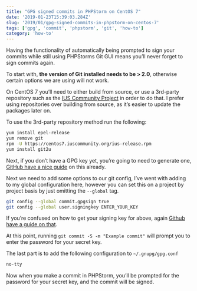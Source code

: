 ```yaml
---
title: "GPG signed commits in PHPStorm on CentOS 7"
date: '2019-01-23T15:39:03.284Z'
slug: '2019/01/gpg-signed-commits-in-phpstorm-on-centos-7'
tags: ['gpg', 'commit', 'phpstorm', 'git', 'how-to']
category: 'how-to'
---
```


Having the functionality of automatically being prompted to sign your commits while still using PHPStorms Git GUI means you’ll never forget to sign commits again.

To start with, **the version of Git installed needs to be > 2.0**, otherwise certain options we are using will not work.

On CentOS 7 you’ll need to either build from source, or use a 3rd-party repository such as the [IUS Community Project](https://ius.io/) in order to do that. I prefer using repositories over building from source, as it’s easier to update the packages later on.

To use the 3rd-party repository method run the following:

```bash
yum install epel-release
yum remove git
rpm -U https://centos7.iuscommunity.org/ius-release.rpm
yum install git2u
```

Next, if you don’t have a GPG key yet, you’re going to need to generate one, [GitHub have a nice guide](https://help.github.com/articles/generating-a-new-gpg-key/#platform-all) on this already.

Next we need to add some options to our git config, I’ve went with adding to my global configuration here, however you can set this on a project by project basis by just omitting the `--global` tag.

```bash
git config --global commit.gpgsign true
git config --global user.signingkey ENTER_YOUR_KEY
```

If you’re confused on how to get your signing key for above, again [Github have a guide on that](https://help.github.com/articles/telling-git-about-your-signing-key/).

At this point, running `git commit -S -m "Example commit"` will prompt you to enter the password for your secret key.

The last part is to add the following configuration to `~/.gnupg/gpg.conf`
```bash
no-tty
```

Now when you make a commit in PHPStorm, you’ll be prompted for the password for your secret key, and the commit will be signed.